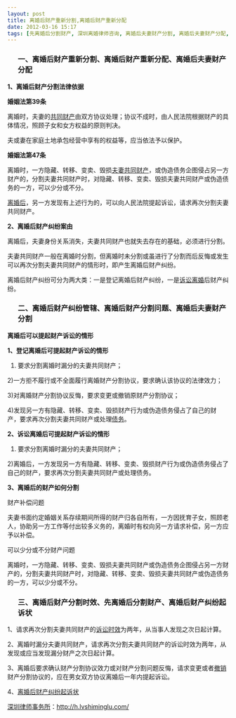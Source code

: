 ```yaml
---
layout: post
title: 离婚后财产重新分割,离婚后财产重新分配
date: 2012-03-16 15:17
tags: [先离婚后分割财产, 深圳离婚律师咨询, 离婚后夫妻财产分割, 离婚后夫妻财产分配, 离婚后财产分割时效, 离婚后财产分割问题, 离婚后财产纠纷管辖, 离婚后财产纠纷起诉状, 离婚财产分割]
---
```

<ol>
<h3>一、离婚后财产重新分割、离婚后财产重新分配、离婚后夫妻财产分配</h3>
</ol>
<strong>1、离婚后财产分割法律依据</strong>

<strong>婚姻法第39条</strong>

离婚时，夫妻的<a href="http://h.lvshiminglu.com/law/795.html" target="_blank">共同财产</a>由双方协议处理；协议不成时，由人民法院根据财产的具体情况，照顾子女和女方权益的原则判决。

夫或妻在家庭土地承包经营中享有的权益等，应当依法予以保护。

<strong>婚姻法第47条</strong>

离婚时，一方隐藏、转移、变卖、毁损<a href="http://h.lvshiminglu.com/law/168.html" target="_blank">夫妻共同财产</a>，或伪造债务企图侵占另一方财产的，分割夫妻共同财产时，对隐藏、转移、变卖、毁损夫妻共同财产或伪造债务的一方，可以少分或不分。

<a href="http://h.lvshiminglu.com/law/659.html" target="_blank">离婚后</a>，另一方发现有上述行为的，可以向人民法院提起诉讼，请求再次分割夫妻共同财产。

<strong>2、离婚后财产纠纷案由</strong>

离婚后，夫妻身份关系消失，夫妻共同财产也就失去存在的基础，必须进行分割。

夫妻共同财产一般在离婚时分割，但离婚时未分割或虽进行了分割而后反悔或发生可以再次分割夫妻共同财产的情形时，即产生离婚后财产纠纷。

离婚后财产纠纷可分为两大类：一是登记离婚后财产纠纷，一是<a href="http://h.lvshiminglu.com/law/77.html" target="_blank">诉讼离婚</a>后财产纠纷。
<ol>
<h3>二、离婚后财产纠纷管辖、离婚后财产分割问题、离婚后夫妻财产分割</h3>
</ol>
<strong>离婚后可以提起财产诉讼的情形</strong>

<strong>1、登记离婚后可提起财产诉讼的情形</strong>

1) 要求分割离婚时漏分的夫妻共同财产；

2)一方拒不履行或不全面履行离婚财产分割协议，要求确认该协议的法律效力；

3)对离婚财产分割协议反悔，要求变更或撤销原财产分割协议；

4)发现另一方有隐藏、转移、变卖、毁损财产行为或伪造债务侵占了自己的财产，要求再次分割夫妻共同财产或处理<a href="http://h.lvshiminglu.com/law/827.html" target="_blank">债务</a>。

<strong>2、诉讼离婚后可提起财产诉讼的情形</strong>

1) 要求分割离婚时漏分的夫妻共同财产；

2)离婚后，一方发现另一方有隐藏、转移、变卖、毁损财产行为或伪造债务侵占了自己的财产，要求再次分割夫妻共同财产或处理债务。

<strong>3、离婚后的财产如何分割</strong>

财产补偿问题

夫妻书面约定婚姻关系存续期间所得的财产归各自所有，一方因抚育子女，照顾老人，协助另一方工作等付出较多义务的，离婚时有权向另一方请求补偿，另一方应予以补偿。

可以少分或不分财产问题

离婚时，一方隐藏、转移、变卖、毁损夫妻共同财产或伪造债务企图侵占另一方财产的，分割夫妻共同财产时，对隐藏、转移、变卖、毁损夫妻共同财产或伪造债务的一方，可以少分或不分。
<ol>
<h3>三、离婚后财产分割时效、先离婚后分割财产、离婚后财产纠纷起诉状</h3>
</ol>
1、请求再次分割夫妻共同财产的<a href="http://h.lvshiminglu.com/law/tag/%E8%AF%89%E8%AE%BC%E6%97%B6%E6%95%88" target="_blank">诉讼时效</a>为两年，从当事人发现之次日起计算。

2、离婚时漏分夫妻共同财产，请求再次分割夫妻共同财产的诉讼时效为两年，从发现或应当发现漏分财产之次日起计算。

3、离婚后要求确认财产分割协议效力或对财产分割问题反悔，请求变更或者<a href="http://h.lvshiminglu.com/law/688.html" target="_blank">撤销</a>财产分割协议的，应在男女双方协议离婚后一年内提起诉讼。

4、<a href="http://www.lawtime.cn/article/lll633417638511oo64951" target="_blank">离婚后财产纠纷起诉状</a>

<a href="http://h.lvshiminglu.com/">深圳律师事务所</a>：<a href="http://h.lvshiminglu.com/">http://h.lvshiminglu.com/</a>

